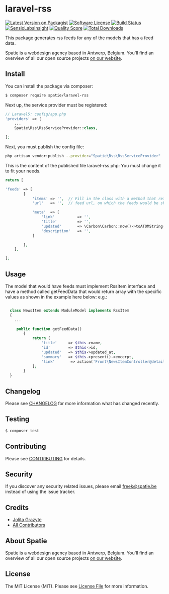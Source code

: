 # laravel-rss

[![Latest Version on Packagist](https://img.shields.io/packagist/v/spatie/laravel-rss.svg?style=flat-square)](https://packagist.org/packages/spatie/laravel-rss)
[![Software License](https://img.shields.io/badge/license-MIT-brightgreen.svg?style=flat-square)](LICENSE.md)
[![Build Status](https://img.shields.io/travis/spatie/laravel-rss/master.svg?style=flat-square)](https://travis-ci.org/spatie/laravel-rss)
[![SensioLabsInsight](https://img.shields.io/sensiolabs/i/xxxxxxxxx.svg?style=flat-square)](https://insight.sensiolabs.com/projects/xxxxxxxxx)
[![Quality Score](https://img.shields.io/scrutinizer/g/spatie/laravel-rss.svg?style=flat-square)](https://scrutinizer-ci.com/g/spatie/laravel-rss)
[![Total Downloads](https://img.shields.io/packagist/dt/spatie/laravel-rss.svg?style=flat-square)](https://packagist.org/packages/spatie/laravel-rss)

This package generates rss feeds for any of the models that has a feed data.

Spatie is a webdesign agency based in Antwerp, Belgium. You'll find an overview of all our open source projects [on our website](https://spatie.be/opensource).

## Install

You can install the package via composer:
``` bash
$ composer require spatie/laravel-rss
```

Next up, the service provider must be registered:

```php
// Laravel5: config/app.php
'providers' => [
    ...
    Spatie\Rss\RssServiceProvider::class,

];
```

Next, you must publish the config file:

```bash
php artisan vendor:publish --provider="Spatie\Rss\RssServiceProvider"
```

This is the content of the published file laravel-rss.php:
You must change it to fit your needs.

```php
return [

'feeds' => [
        [
            'items' => '',  // Fill in the class with a method that returns a collection of items that must come in the feed. e.g.: 'App\Repositories\NewsItemRepository@getAllOnline'
            'url'   => '',  // feed url, on which the feeds would be shown

            'meta'  => [
                'link'          => '',
                'title'         => '',
                'updated'       => \Carbon\Carbon::now()->toATOMString(),
                'description'   => '',
            ]

        ],
    ],

];
```

## Usage

The model that would have feeds must implement RssItem interface and have a method called getFeedData that would return array with the specific values as shown in the example here below:
e.g.:
``` php

  class NewsItem extends ModuleModel implements RssItem
  {
    ...

     public function getFeedData()
        {
            return [
                'title'     => $this->name,
                'id'        => $this->id,
                'updated'   => $this->updated_at,
                'summary'   => $this->present()->excerpt,
                'link'       => action('Front\NewsItemController@detail', [$this->url]),
            ];
        }
  }

```

## Changelog

Please see [CHANGELOG](CHANGELOG.md) for more information what has changed recently.

## Testing

``` bash
$ composer test
```

## Contributing

Please see [CONTRIBUTING](CONTRIBUTING.md) for details.

## Security

If you discover any security related issues, please email freek@spatie.be instead of using the issue tracker.

## Credits

- [Jolita Grazyte](https://github.com/JolitaGrazyte)
- [All Contributors](../../contributors)

## About Spatie
Spatie is a webdesign agency based in Antwerp, Belgium. You'll find an overview of all our open source projects [on our website](https://spatie.be/opensource).

## License

The MIT License (MIT). Please see [License File](LICENSE.md) for more information.

